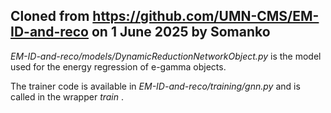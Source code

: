 ## Cloned from https://github.com/UMN-CMS/EM-ID-and-reco on 1 June 2025 by Somanko

*EM-ID-and-reco/models/DynamicReductionNetworkObject.py* is the model used for the energy regression of e-gamma objects.

The trainer code is available in _EM-ID-and-reco/training/gnn.py_ and is called in the wrapper *train* .
